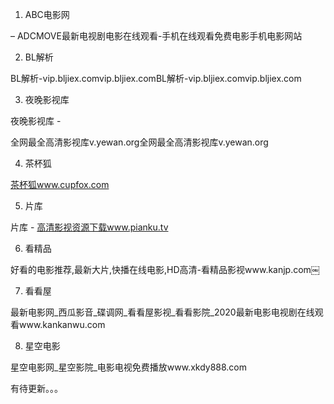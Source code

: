 1. ABC电影网

   [ADC电影网]: www.adcmove.com￼

   

 – ADCMOVE最新电视剧电影在线观看-手机在线观看免费电影手机电影网站

2. BL解析

BL解析-vip.bljiex.comvip.bljiex.comBL解析-vip.bljiex.comvip.bljiex.com

3. 夜晚影视库

夜晚影视库 - 

全网最全高清影视库v.yewan.org全网最全高清影视库v.yewan.org

4. 茶杯狐

[茶杯狐www.cupfox.com](http://xn--www-tb0gh61cvgx.cupfox.com/)

5. 片库

片库 - [高清影视资源下载www.pianku.tv](http://xn--www-y28dj90f05t31ah60n5tgw1fpn0b.pianku.tv/)

6. 看精品

好看的电影推荐,最新大片,快播在线电影,HD高清-看精品影视www.kanjp.com￼

7. 看看屋

最新电影网_西瓜影音_碟调网_看看屋影视_看看影院_2020最新电影电视剧在线观看www.kankanwu.com

8. 星空电影

星空电影网_星空影院_电影电视免费播放www.xkdy888.com

有待更新。。。